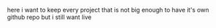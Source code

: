 here i want to keep every project that is not big enough to have it's own github repo but i still want live
